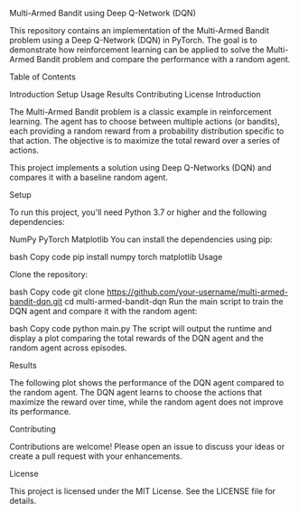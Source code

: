 Multi-Armed Bandit using Deep Q-Network (DQN)

This repository contains an implementation of the Multi-Armed Bandit problem using a Deep Q-Network (DQN) in PyTorch. The goal is to demonstrate how reinforcement learning can be applied to solve the Multi-Armed Bandit problem and compare the performance with a random agent.

Table of Contents

Introduction
Setup
Usage
Results
Contributing
License
Introduction

The Multi-Armed Bandit problem is a classic example in reinforcement learning. The agent has to choose between multiple actions (or bandits), each providing a random reward from a probability distribution specific to that action. The objective is to maximize the total reward over a series of actions.

This project implements a solution using Deep Q-Networks (DQN) and compares it with a baseline random agent.

Setup

To run this project, you'll need Python 3.7 or higher and the following dependencies:

NumPy
PyTorch
Matplotlib
You can install the dependencies using pip:

bash
Copy code
pip install numpy torch matplotlib
Usage

Clone the repository:

bash
Copy code
git clone https://github.com/your-username/multi-armed-bandit-dqn.git
cd multi-armed-bandit-dqn
Run the main script to train the DQN agent and compare it with the random agent:

bash
Copy code
python main.py
The script will output the runtime and display a plot comparing the total rewards of the DQN agent and the random agent across episodes.

Results

The following plot shows the performance of the DQN agent compared to the random agent. The DQN agent learns to choose the actions that maximize the reward over time, while the random agent does not improve its performance.


Contributing

Contributions are welcome! Please open an issue to discuss your ideas or create a pull request with your enhancements.

License

This project is licensed under the MIT License. See the LICENSE file for details.

